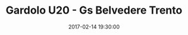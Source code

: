 ---
title: Gardolo U20 - Gs Belvedere Trento
date: 2017-02-14 19:30:00
squadra-a: Bc Gardolo U20
punteggio-a: 45
squadra-b: Gs Belvedere Trento
punteggio-b: 61
partite/squadra: promozione-16-17
luogo: Centro Sportivo Trento Nord
categoria: promozione
---